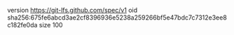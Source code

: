 version https://git-lfs.github.com/spec/v1
oid sha256:675fe6abcd3ae2cf8396936e5238a259266bf5e47bdc7c7312e3ee8c182fe0da
size 100
